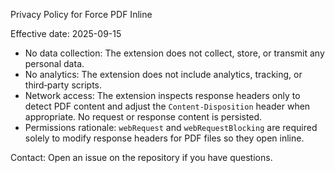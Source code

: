 Privacy Policy for Force PDF Inline

Effective date: 2025-09-15

- No data collection: The extension does not collect, store, or transmit any personal data.
- No analytics: The extension does not include analytics, tracking, or third‑party scripts.
- Network access: The extension inspects response headers only to detect PDF content and adjust the `Content-Disposition` header when appropriate. No request or response content is persisted.
- Permissions rationale: `webRequest` and `webRequestBlocking` are required solely to modify response headers for PDF files so they open inline.

Contact: Open an issue on the repository if you have questions.

